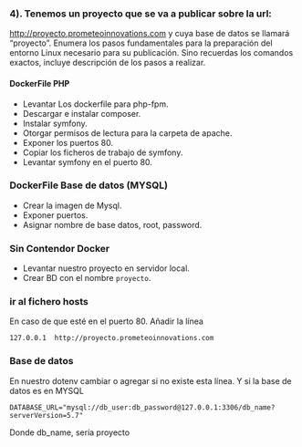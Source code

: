 ### 4). Tenemos un proyecto que se va a publicar sobre la url:
http://proyecto.prometeoinnovations.com y cuya base de datos se llamará “proyecto”.
Enumera los pasos fundamentales para la preparación del entorno Linux necesario para su
publicación. Sino recuerdas los comandos exactos, incluye descripción de los pasos a realizar.
#### DockerFile PHP
* Levantar Los dockerfile para php-fpm.
* Descargar e instalar composer.
* Instalar symfony.
* Otorgar permisos de lectura para la carpeta de apache.
* Exponer los puertos 80.
* Copiar los ficheros de trabajo de symfony.
* Levantar symfony en el puerto 80.
### DockerFile Base de datos (MYSQL)
* Crear la imagen de Mysql.
* Exponer puertos.
* Asignar nombre de base datos, root, password.
### Sin Contendor Docker
* Levantar nuestro proyecto en servidor local.
* Crear BD con el nombre `proyecto`.

### ir al fichero hosts
En caso de que esté en el puerto 80. Añadir la línea
````
127.0.0.1  http://proyecto.prometeoinnovations.com
````

### Base de datos
En nuestro dotenv cambiar o agregar si no existe esta línea. Y si la base de datos es en MYSQL
````dotenv
DATABASE_URL="mysql://db_user:db_password@127.0.0.1:3306/db_name?serverVersion=5.7"
````
Donde db_name, sería proyecto



